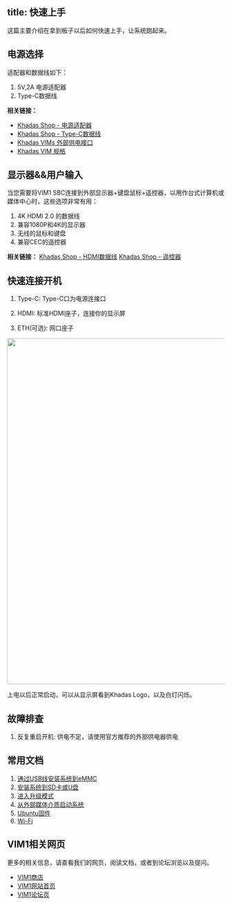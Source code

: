 title: 快速上手
---

这篇主要介绍在拿到板子以后如何快速上手，让系统跑起来。

## 电源选择

适配器和数据线如下：

1. 5V,2A 电源适配器
2. Type-C数据线

**相关链接：**

* [Khadas Shop - 电源适配器](https://www.khadas.cn/product-page/10w-power-adapter?post_type=product)
* [Khadas Shop - Type-C数据线](https://www.khadas.cn/product-page/usb-c-to-usb-a-2-0-cable?post_type=product)
* [Khadas VIMs 外部供电接口](/linux/zh-cn/vim1/ExtraPowerInput.html)
* [Khadas VIM 规格](https://www.khadas.com/vim)

## 显示器&&用户输入

当您需要将VIM1 SBC连接到外部显示器+键盘鼠标+遥控器，以用作台式计算机或媒体中心时，这些选项非常有用：

1. 4K HDMI 2.0 的数据线
2. 兼容1080P和4K的显示器
3. 无线的鼠标和键盘
4. 兼容CEC的遥控器

**相关链接：**
[Khadas Shop - HDMI数据线](https://www.khadas.com/product-page/hdmi-cable)
[Khadas Shop - 遥控器](https://www.khadas.com/product-page/ir-remote)

## 快速连接开机

1. Type-C: Type-C口为电源连接口

2. HDMI: 标准HDMI座子，连接你的显示屏

3. ETH(可选): 网口座子

<img src="/linux/images/vim1/QuickStart.jpg" width=800px>

上电以后正常启动，可以从显示屏看到Khadas Logo，以及白灯闪烁。

## 故障排查

1. 反复重启开机: 供电不足，请使用官方推荐的外部供电器供电

## 常用文档

1. [通过USB线安装系统到eMMC](/linux/zh-cn/vim1/InstallOsIntoEmmc.html)
2. [安装系统到SD卡或U盘](/linux/zh-cn/vim1/InstallOsIntoSdusb.html)
3. [进入升级模式](/linux/zh-cn/vim1/BootIntoUpgradeMode.html)
4. [从外部媒体介质启动系统](/linux/zh-cn/vim1/BootFromExtMedia.html)
5. [Ubuntu固件](/linux/zh-cn/firmware/Vim1UbuntuFirmware.html)
6. [Wi-Fi](/linux/zh-cn/vim1/Wifi.html)

## VIM1相关网页
更多的相关信息，请查看我们的网页，阅读文档，或者到论坛浏览以及提问。
* [VIM1商店](https://www.khadas.com/shop?Collection=VIM1&sort=price_descending)
* [VIM1网站首页](https://www.khadas.com/vim)
* [VIM1论坛页](https://forum.khadas.com/c/Khadas-VIM)              

